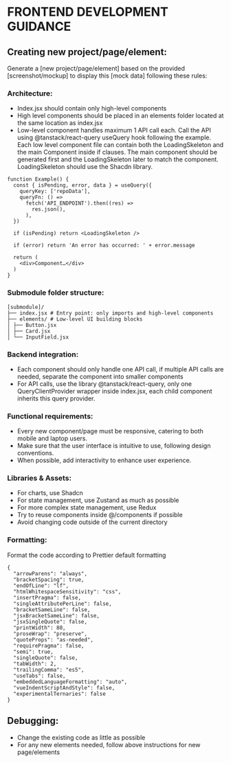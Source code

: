# FRONTEND DEVELOPMENT GUIDANCE

## Creating new project/page/element:

Generate a [new project/page/element] based on the provided [screenshot/mockup] to display this [mock data] following these rules:

### Architecture:

- Index.jsx should contain only high-level components
- High level components should be placed in an elements folder located at the same location as index.jsx
- Low-level component handles maximum 1 API call each. Call the API using @tanstack/react-query useQuery hook following the example. Each low level component file can contain both the LoadingSkeleton and the main Component inside if clauses. The main component should be generated first and the LoadingSkeleton later to match the component. LoadingSkeleton should use the Shacdn library.

```
function Example() {
  const { isPending, error, data } = useQuery({
    queryKey: ['repoData'],
    queryFn: () =>
      fetch('API_ENDPOINT').then((res) =>
        res.json(),
      ),
  })

  if (isPending) return <LoadingSkeleton />

  if (error) return 'An error has occurred: ' + error.message

  return (
    <div>Component…</div>
  )
}
```

### Submodule folder structure:

```
[submodule]/
├── index.jsx # Entry point: only imports and high-level components
├── elements/ # Low-level UI building blocks
│ ├── Button.jsx
│ ├── Card.jsx
│ └── InputField.jsx
```

### Backend integration:

- Each component should only handle one API call, if multiple API calls are needed, separate the component into smaller components
- For API calls, use the library @tanstack/react-query, only one QueryClientProvider wrapper inside index.jsx, each child component inherits this query provider.

### Functional requirements:

- Every new component/page must be responsive, catering to both mobile and laptop users.
- Make sure that the user interface is intuitive to use, following design conventions.
- When possible, add interactivity to enhance user experience.

### Libraries & Assets:

- For charts, use Shadcn
- For state management, use Zustand as much as possible
- For more complex state management, use Redux
- Try to reuse components inside @/components if possible
- Avoid changing code outside of the current directory

### Formatting:

Format the code according to Prettier default formatting

```
{
  "arrowParens": "always",
  "bracketSpacing": true,
  "endOfLine": "lf",
  "htmlWhitespaceSensitivity": "css",
  "insertPragma": false,
  "singleAttributePerLine": false,
  "bracketSameLine": false,
  "jsxBracketSameLine": false,
  "jsxSingleQuote": false,
  "printWidth": 80,
  "proseWrap": "preserve",
  "quoteProps": "as-needed",
  "requirePragma": false,
  "semi": true,
  "singleQuote": false,
  "tabWidth": 2,
  "trailingComma": "es5",
  "useTabs": false,
  "embeddedLanguageFormatting": "auto",
  "vueIndentScriptAndStyle": false,
  "experimentalTernaries": false
}
```

## Debugging:

- Change the existing code as little as possible
- For any new elements needed, follow above instructions for new page/elements
